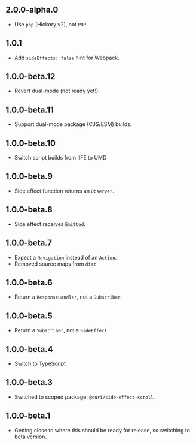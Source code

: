 ## 2.0.0-alpha.0

* Use `pop` (Hickory v2), not `POP`.

## 1.0.1

* Add `sideEffects: false` hint for Webpack.

## 1.0.0-beta.12

* Revert dual-mode (not ready yet!).

## 1.0.0-beta.11

- Support dual-mode package (CJS/ESM) builds.

## 1.0.0-beta.10

- Switch script builds from IIFE to UMD

## 1.0.0-beta.9

- Side effect function returns an `Observer`.

## 1.0.0-beta.8

- Side effect receives `Emitted`.

## 1.0.0-beta.7

- Expect a `Navigation` instead of an `Action`.
- Removed source maps from `dist`

## 1.0.0-beta.6

- Return a `ResponseHandler`, not a `Subscriber`.

## 1.0.0-beta.5

- Return a `Subscriber`, not a `SideEffect`.

## 1.0.0-beta.4

- Switch to TypeScript

## 1.0.0-beta.3

- Switched to scoped package: `@curi/side-effect-scroll`.

## 1.0.0-beta.1

- Getting close to where this should be ready for release, so switching to beta version.
